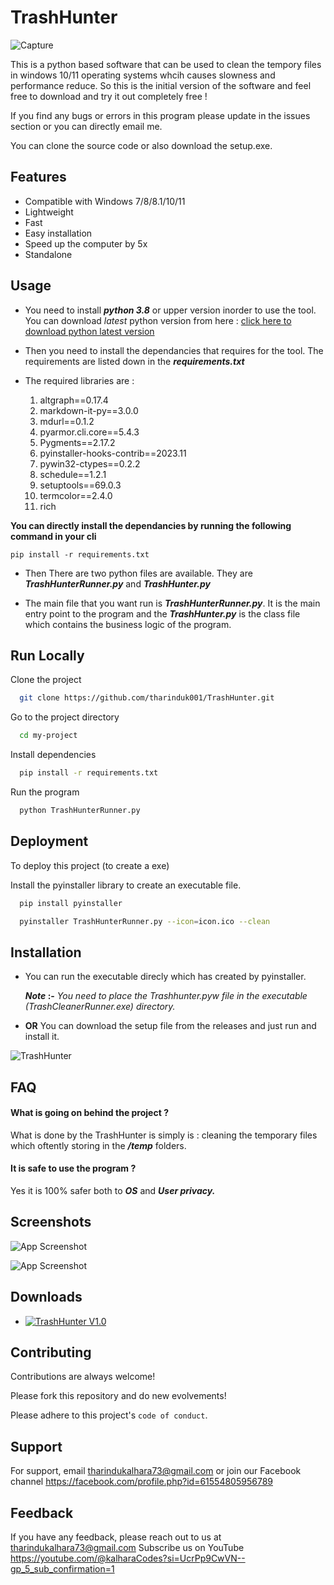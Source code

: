 # TrashHunter
![Capture](https://github.com/tharinduk001/TrashHunter/assets/136310961/a75e5ac3-513e-4191-9c67-eb0bb83954cb)

This is a python based software that can be used to clean the tempory files in windows 10/11 operating systems whcih causes slowness and performance reduce. So this is the initial version of the software and feel free to download and try it out completely free !

If you find any bugs or errors in this program please update in the issues section or you can directly email me.

You can clone the source code or also download the setup.exe.



## Features

- Compatible with Windows 7/8/8.1/10/11
- Lightweight
- Fast 
- Easy installation
- Speed up the computer by 5x
- Standalone


## Usage
* You need to install ***python 3.8*** or upper version inorder to use the tool. You can download *latest* python version from here : [click here to download python latest version](https://www.python.org/downloads/)

* Then you need to install the dependancies that requires for the tool. The requirements are listed down in the ***requirements.txt***

* The required libraries are :
    1. altgraph==0.17.4
    2. markdown-it-py==3.0.0
    3. mdurl==0.1.2
    4. pyarmor.cli.core==5.4.3
    5. Pygments==2.17.2
    6. pyinstaller-hooks-contrib==2023.11
    7. pywin32-ctypes==0.2.2
    8. schedule==1.2.1
    9. setuptools==69.0.3
    10. termcolor==2.4.0
    11. rich

**You can directly install the dependancies by running the following command in your cli**

```
pip install -r requirements.txt
```

* Then There are two python files are available. They are **_TrashHunterRunner.py_** and **_TrashHunter.py_**

* The main file that you want run is **_TrashHunterRunner.py_**. It is the main entry point to the program and the **_TrashHunter.py_** is the class file which contains the business logic of the program. 


## Run Locally

Clone the project

```bash
  git clone https://github.com/tharinduk001/TrashHunter.git
```

Go to the project directory

```bash
  cd my-project
```

Install dependencies

```bash
  pip install -r requirements.txt
```

Run the program
```bash
  python TrashHunterRunner.py 
```


## Deployment

To deploy this project (to create a exe)

Install the pyinstaller library to create an executable file. 

```bash
  pip install pyinstaller
```

```bash
  pyinstaller TrashHunterRunner.py --icon=icon.ico --clean   
```

## Installation

* You can run the executable direcly which has created by pyinstaller. 

    **_Note_ :-** _You need to place the Trashhunter.pyw file in the executable (TrashCleanerRunner.exe) directory._

* **OR** You can download the setup file from the releases and just run and install it.

![TrashHunter](https://github.com/tharinduk001/TrashHunter/assets/136310961/c99f6ede-e88a-4e89-ae08-4469793b1b88)


## FAQ

#### What is going on behind the project ?

What is done by the TrashHunter is simply is : cleaning the temporary files which oftently storing in the **_/temp_** folders.

#### It is safe to use the program ? 

Yes it is 100% safer both to **_OS_** and **_User privacy._**


## Screenshots

![App Screenshot](https://github.com/tharinduk001/TrashHunter/assets/136310961/59024c1d-5b5b-4726-b272-703a1e70c9a1)


![App Screenshot](https://github.com/tharinduk001/TrashHunter/assets/136310961/d646fb3a-cd89-4909-9de1-29e139c1f05c)



## Downloads
* [![TrashHunter V1.0](https://img.shields.io/badge/TrashHunterV1.0-red)](https://github.com/tharinduk001/TrashHunter/releases/download/TrashHunter_V1.0/TrashCleaner.exe)

## Contributing

Contributions are always welcome!

Please fork this repository and do new evolvements!

Please adhere to this project's `code of conduct`.


## Support

For support, email tharindukalhara73@gmail.com or join our Facebook channel https://facebook.com/profile.php?id=61554805956789 


## Feedback

If you have any feedback, please reach out to us at tharindukalhara73@gmail.com Subscribe us on YouTube https://youtube.com/@kalharaCodes?si=UcrPp9CwVN--gp_5_sub_confirmation=1




